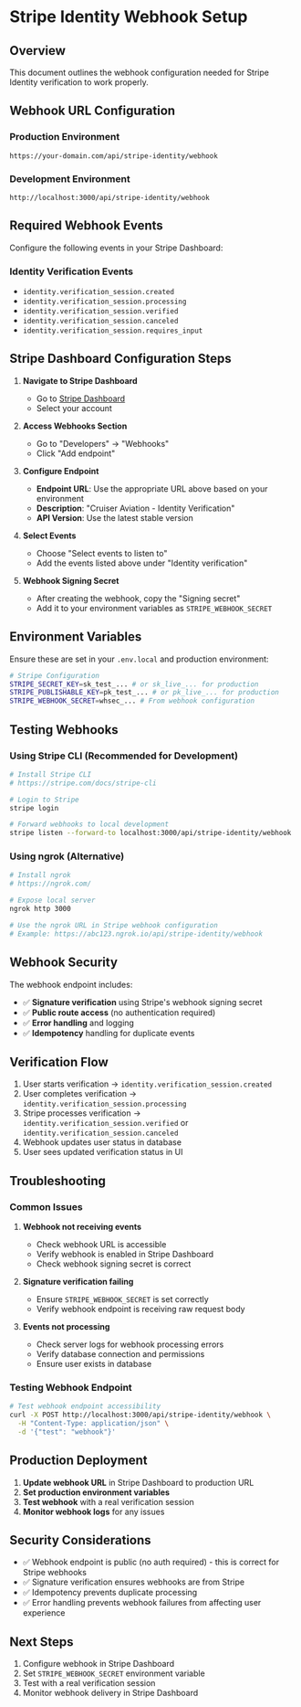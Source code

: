 # Stripe Identity Webhook Setup

## Overview
This document outlines the webhook configuration needed for Stripe Identity verification to work properly.

## Webhook URL Configuration

### Production Environment
```
https://your-domain.com/api/stripe-identity/webhook
```

### Development Environment
```
http://localhost:3000/api/stripe-identity/webhook
```

## Required Webhook Events

Configure the following events in your Stripe Dashboard:

### Identity Verification Events
- `identity.verification_session.created`
- `identity.verification_session.processing`
- `identity.verification_session.verified`
- `identity.verification_session.canceled`
- `identity.verification_session.requires_input`

## Stripe Dashboard Configuration Steps

1. **Navigate to Stripe Dashboard**
   - Go to [Stripe Dashboard](https://dashboard.stripe.com)
   - Select your account

2. **Access Webhooks Section**
   - Go to "Developers" → "Webhooks"
   - Click "Add endpoint"

3. **Configure Endpoint**
   - **Endpoint URL**: Use the appropriate URL above based on your environment
   - **Description**: "Cruiser Aviation - Identity Verification"
   - **API Version**: Use the latest stable version

4. **Select Events**
   - Choose "Select events to listen to"
   - Add the events listed above under "Identity verification"

5. **Webhook Signing Secret**
   - After creating the webhook, copy the "Signing secret"
   - Add it to your environment variables as `STRIPE_WEBHOOK_SECRET`

## Environment Variables

Ensure these are set in your `.env.local` and production environment:

```bash
# Stripe Configuration
STRIPE_SECRET_KEY=sk_test_... # or sk_live_... for production
STRIPE_PUBLISHABLE_KEY=pk_test_... # or pk_live_... for production
STRIPE_WEBHOOK_SECRET=whsec_... # From webhook configuration
```

## Testing Webhooks

### Using Stripe CLI (Recommended for Development)
```bash
# Install Stripe CLI
# https://stripe.com/docs/stripe-cli

# Login to Stripe
stripe login

# Forward webhooks to local development
stripe listen --forward-to localhost:3000/api/stripe-identity/webhook
```

### Using ngrok (Alternative)
```bash
# Install ngrok
# https://ngrok.com/

# Expose local server
ngrok http 3000

# Use the ngrok URL in Stripe webhook configuration
# Example: https://abc123.ngrok.io/api/stripe-identity/webhook
```

## Webhook Security

The webhook endpoint includes:
- ✅ **Signature verification** using Stripe's webhook signing secret
- ✅ **Public route access** (no authentication required)
- ✅ **Error handling** and logging
- ✅ **Idempotency** handling for duplicate events

## Verification Flow

1. User starts verification → `identity.verification_session.created`
2. User completes verification → `identity.verification_session.processing`
3. Stripe processes verification → `identity.verification_session.verified` or `identity.verification_session.canceled`
4. Webhook updates user status in database
5. User sees updated verification status in UI

## Troubleshooting

### Common Issues

1. **Webhook not receiving events**
   - Check webhook URL is accessible
   - Verify webhook is enabled in Stripe Dashboard
   - Check webhook signing secret is correct

2. **Signature verification failing**
   - Ensure `STRIPE_WEBHOOK_SECRET` is set correctly
   - Verify webhook endpoint is receiving raw request body

3. **Events not processing**
   - Check server logs for webhook processing errors
   - Verify database connection and permissions
   - Ensure user exists in database

### Testing Webhook Endpoint

```bash
# Test webhook endpoint accessibility
curl -X POST http://localhost:3000/api/stripe-identity/webhook \
  -H "Content-Type: application/json" \
  -d '{"test": "webhook"}'
```

## Production Deployment

1. **Update webhook URL** in Stripe Dashboard to production URL
2. **Set production environment variables**
3. **Test webhook** with a real verification session
4. **Monitor webhook logs** for any issues

## Security Considerations

- ✅ Webhook endpoint is public (no auth required) - this is correct for Stripe webhooks
- ✅ Signature verification ensures webhooks are from Stripe
- ✅ Idempotency prevents duplicate processing
- ✅ Error handling prevents webhook failures from affecting user experience

## Next Steps

1. Configure webhook in Stripe Dashboard
2. Set `STRIPE_WEBHOOK_SECRET` environment variable
3. Test with a real verification session
4. Monitor webhook delivery in Stripe Dashboard
